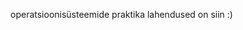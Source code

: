 operatsioonisüsteemide praktika lahendused on siin :)
<!---
geilu/geilu is a ✨ special ✨ repository because its `README.md` (this file) appears on your GitHub profile.
You can click the Preview link to take a look at your changes.
--->
